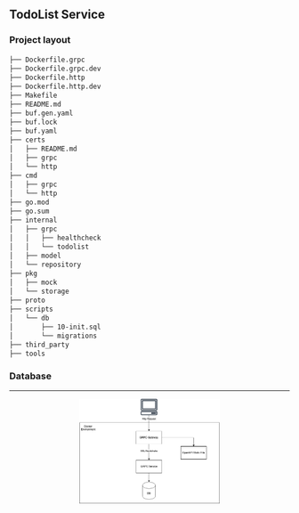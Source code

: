 ## TodoList Service

### Project layout

```
├── Dockerfile.grpc
├── Dockerfile.grpc.dev
├── Dockerfile.http
├── Dockerfile.http.dev
├── Makefile
├── README.md
├── buf.gen.yaml
├── buf.lock
├── buf.yaml
├── certs
│   ├── README.md
│   ├── grpc
│   └── http
├── cmd
│   ├── grpc
│   └── http
├── go.mod
├── go.sum
├── internal
│   ├── grpc
│   │   ├── healthcheck
│   │   └── todolist
│   ├── model
│   └── repository
├── pkg
│   ├── mock
│   └── storage
├── proto
├── scripts
│   └── db
│       ├── 10-init.sql
│       └── migrations
├── third_party
├── tools
```
### Database 
---
<p align="center" width="100%">
    <img width="50%" src="service.png?raw=true"> 
</p>
